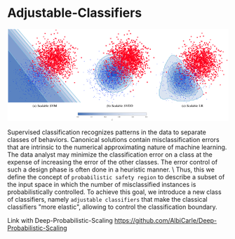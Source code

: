 # Adjustable-Classifiers

![Example Image](Images/scalable.png)

Supervised classification recognizes patterns in the
data to separate classes of behaviors. Canonical solutions
contain misclassification errors that are intrinsic to the numerical approximating nature of
machine learning. The data analyst may minimize the classification error on a class at the expense of increasing the
error of the other classes. The error control of such a design phase is
often done in a heuristic manner. \\
Thus, this we define the concept of ``probabilistic safety region`` to describe a subset of the input space in which the number of misclassified instances is probabilistically controlled. To achieve this goal, we introduce a new class of classifiers, namely ``adjustable classifiers`` that make the classical classifiers "more elastic", allowing to control the classification boundary.

Link with Deep-Probabilistic-Scaling <https://github.com/AlbiCarle/Deep-Probabilistic-Scaling>

